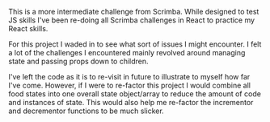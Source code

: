 This is a more intermediate challenge from Scrimba. While designed to test JS skills I've been re-doing all Scrimba challenges in React to practice my React skills. 

For this project I waded in to see what sort of issues I might encounter. I felt a lot of the challenges I encountered mainly revolved around managing state and passing props down to children. 

I've left the code as it is to re-visit in future to illustrate to myself how far I've come. However, if I were to re-factor this project I would combine all food states into one overall state object/array to reduce the amount of code and instances of state. This would also help me re-factor the incrementor and decrementor functions to be much slicker.
